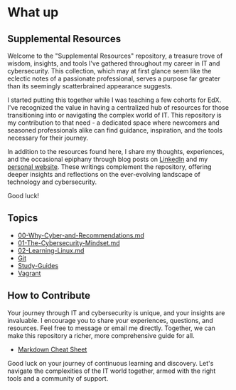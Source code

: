 # What up

## Supplemental Resources

Welcome to the "Supplemental Resources" repository, a treasure trove of wisdom, insights, and tools I've gathered throughout my career in IT and cybersecurity. This collection, which may at first glance seem like the eclectic notes of a passionate professional, serves a purpose far greater than its seemingly scatterbrained appearance suggests.

I started putting this together while I was teaching a few cohorts for EdX. I've recognized the value in having a centralized hub of resources for those transitioning into or navigating the complex world of IT. This repository is my contribution to that need - a dedicated space where newcomers and seasoned professionals alike can find guidance, inspiration, and the tools necessary for their journey.

In addition to the resources found here, I share my thoughts, experiences, and the occasional epiphany through blog posts on [LinkedIn](www.linkedin.com/in/thor-draperjr) and my [personal website](www.thor-draperjr.github.io). These writings complement the repository, offering deeper insights and reflections on the ever-evolving landscape of technology and cybersecurity.

Good luck!

## Topics

* [00-Why-Cyber-and-Recommendations.md](/Assets/00-Why-Cyber-and-Recommendations.md)
* [01-The-Cybersecurity-Mindset.md](/Assets/01-The-Cybersecurity-Mindset.md)
* [02-Learning-Linux.md](/Assets/02-Learning-Linux.md)
* [Git](/Assets/Git/readme.md)
* [Study-Guides](/Assets/Study-Guides)
* [Vagrant](/Assets/Vagrant/readme.md)

## How to Contribute

Your journey through IT and cybersecurity is unique, and your insights are invaluable. I encourage you to share your experiences, questions, and resources. Feel free to message or email me directly. Together, we can make this repository a richer, more comprehensive guide for all.

* [Markdown Cheat Sheet](https://www.markdownguide.org/cheat-sheet/)

Good luck on your journey of continuous learning and discovery. Let's navigate the complexities of the IT world together, armed with the right tools and a community of support.